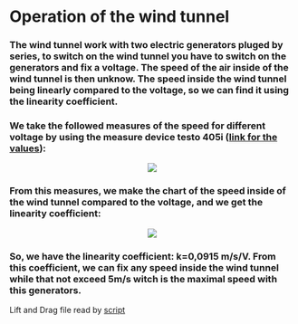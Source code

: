 # Operation of the wind tunnel
### The wind tunnel work with two electric generators pluged by series, to switch on the wind tunnel you have to switch on the generators and fix a voltage. The speed of the air inside of the wind tunnel is then unknow. The speed inside the wind tunnel being linearly compared to the voltage, so we can find it using the linearity coefficient.  
### We take the followed measures of the speed for different voltage by using the  measure device testo 405i ([link for the values](https://github.com/fluidodinamica/balance_tunel_de_viento/blob/main/Wind%20tunnel%20speed.csv)): 
<p align="center">
  <img src="https://user-images.githubusercontent.com/104587276/166726633-982b5b23-e235-4d93-97de-1e32b9c25ca0.png"/>
</p>  

### From this measures, we make the chart of the speed inside of the wind tunnel compared to the voltage, and we get the linearity coefficient:  
<p align="center">
  <img src="https://user-images.githubusercontent.com/104587276/166726834-45799595-1c08-4810-9092-f3cf6fead670.png"/>
</p>

### So, we have the linearity coefficient: k=0,0915 m/s/V. From this coefficient, we can fix any speed inside the wind tunnel while that not exceed 5m/s witch is the maximal speed with this generators.


Lift and Drag file read by [script](lee_salida_balanza.py)
